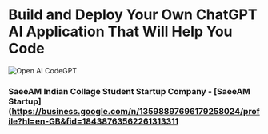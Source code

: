 # Build and Deploy Your Own ChatGPT AI Application That Will Help You Code
![Open AI CodeGPT](https://i.ibb.co/LS4DRhb/image-257.png)

### SaeeAM Indian Collage Student Startup Company - [SaeeAM Startup](https://business.google.com/n/13598897696179258024/profile?hl=en-GB&fid=18438763562261313311
